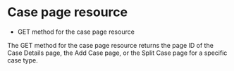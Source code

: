 # Case page resource

- GET method for the case page resource

The GET method for the case page resource returns the page ID of the Case Details page, the Add Case page, or the Split Case page for a specific case type.